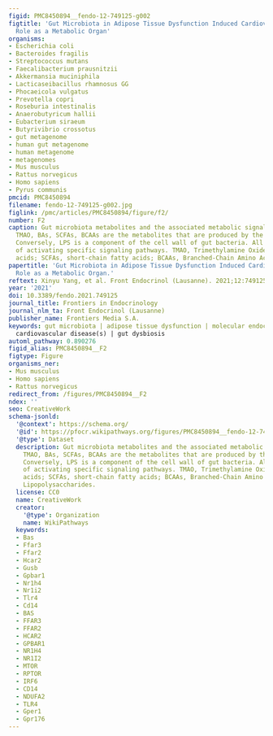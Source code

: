 ```yaml
---
figid: PMC8450894__fendo-12-749125-g002
figtitle: 'Gut Microbiota in Adipose Tissue Dysfunction Induced Cardiovascular Disease:
  Role as a Metabolic Organ'
organisms:
- Escherichia coli
- Bacteroides fragilis
- Streptococcus mutans
- Faecalibacterium prausnitzii
- Akkermansia muciniphila
- Lacticaseibacillus rhamnosus GG
- Phocaeicola vulgatus
- Prevotella copri
- Roseburia intestinalis
- Anaerobutyricum hallii
- Eubacterium siraeum
- Butyrivibrio crossotus
- gut metagenome
- human gut metagenome
- human metagenome
- metagenomes
- Mus musculus
- Rattus norvegicus
- Homo sapiens
- Pyrus communis
pmcid: PMC8450894
filename: fendo-12-749125-g002.jpg
figlink: /pmc/articles/PMC8450894/figure/f2/
number: F2
caption: Gut microbiota metabolites and the associated metabolic signaling pathway.
  TMAO, BAs, SCFAs, BCAAs are the metabolites that are produced by the gut microbiota.
  Conversely, LPS is a component of the cell wall of gut bacteria. All are capable
  of activating specific signaling pathways. TMAO, Trimethylamine Oxide; BAs, bile
  acids; SCFAs, short-chain fatty acids; BCAAs, Branched-Chain Amino Acids; LPS, Lipopolysaccharides.
papertitle: 'Gut Microbiota in Adipose Tissue Dysfunction Induced Cardiovascular Disease:
  Role as a Metabolic Organ.'
reftext: Xinyu Yang, et al. Front Endocrinol (Lausanne). 2021;12:749125.
year: '2021'
doi: 10.3389/fendo.2021.749125
journal_title: Frontiers in Endocrinology
journal_nlm_ta: Front Endocrinol (Lausanne)
publisher_name: Frontiers Media S.A.
keywords: gut microbiota | adipose tissue dysfunction | molecular endocrinology |
  cardiovascular disease(s) | gut dysbiosis
automl_pathway: 0.890276
figid_alias: PMC8450894__F2
figtype: Figure
organisms_ner:
- Mus musculus
- Homo sapiens
- Rattus norvegicus
redirect_from: /figures/PMC8450894__F2
ndex: ''
seo: CreativeWork
schema-jsonld:
  '@context': https://schema.org/
  '@id': https://pfocr.wikipathways.org/figures/PMC8450894__fendo-12-749125-g002.html
  '@type': Dataset
  description: Gut microbiota metabolites and the associated metabolic signaling pathway.
    TMAO, BAs, SCFAs, BCAAs are the metabolites that are produced by the gut microbiota.
    Conversely, LPS is a component of the cell wall of gut bacteria. All are capable
    of activating specific signaling pathways. TMAO, Trimethylamine Oxide; BAs, bile
    acids; SCFAs, short-chain fatty acids; BCAAs, Branched-Chain Amino Acids; LPS,
    Lipopolysaccharides.
  license: CC0
  name: CreativeWork
  creator:
    '@type': Organization
    name: WikiPathways
  keywords:
  - Bas
  - Ffar3
  - Ffar2
  - Hcar2
  - Gusb
  - Gpbar1
  - Nr1h4
  - Nr1i2
  - Tlr4
  - Cd14
  - BAS
  - FFAR3
  - FFAR2
  - HCAR2
  - GPBAR1
  - NR1H4
  - NR1I2
  - MTOR
  - RPTOR
  - IRF6
  - CD14
  - NDUFA2
  - TLR4
  - Gper1
  - Gpr176
---
```

